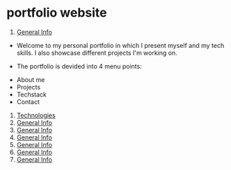 # portfolio website

1. [ General Info ](#general-info)
+ Welcome to my personal portfolio in which I present myself and my tech skills. I also showcase different projects I'm working on.

+ The portfolio is devided into 4 menu points:
- About me
- Projects
- Techstack
- Contact
1. [ Technologies ](#technologies)
1. [ General Info ](#general-info)
1. [ General Info ](#general-info)
1. [ General Info ](#general-info)
1. [ General Info ](#general-info)
1. [ General Info ](#general-info)
1. [ General Info ](#general-info)
